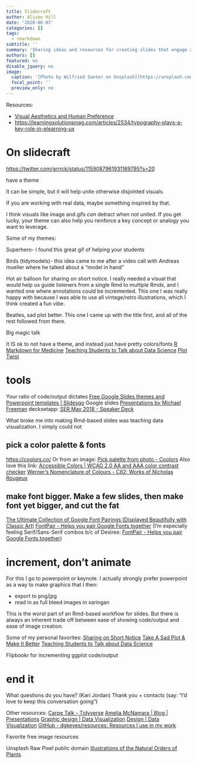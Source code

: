 ```yaml
---
title: Slidecraft
author: Alison Hill
date: '2020-06-07'
categories: []
tags:
  - rmarkdown
subtitle: ''
summary: 'Sharing ideas and resources for creating slides that engage and delight'
authors: []
featured: no
disable_jquery: no
image:
  caption: '[Photo by Wilfried Santer on Unsplash](https://unsplash.com/photos/QaNxDO4xtM4)'
  focal_point: ''
  preview_only: no
---
```


Resources:

+ <a href="https://palmerlab.berkeley.edu/pdf/PalmerSchlossSammartino(2013)AR.pdf">Visual Aesthetics and Human Preference</a>
+ https://learningsolutionsmag.com/articles/2534/typography-plays-a-key-role-in-elearning-ux

# On slidecraft
https://twitter.com/grrrck/status/1159087961931169795?s=20

have a theme

It can be simple, but it will help unite otherwise disjointed visuals.

If you are working with real data, maybe something inspired by that.


I think visuals like image and gifs *can* detract when not united. If you get lucky, your theme can also help you reinforce a key concept or analogy you want to leverage.

Some of my themes:

Superhero- I found this great gif of helping your students

Birds (tidymodels)- this idea came to me after a video call with Andreas mueller where he talked about a “model in hand”

Hot air balloon for sharing on short notice. I really needed a visual that would help us guide listeners from a single Rmd to multiple Rmds, and I wanted one where annotations could be incremented. This one I was really happy with because I was able to use all vintage/retro illustrations, which I think created a fun vibe.

Beatles, sad plot better. This one I came up with the title first, and all of the rest followed from there.

Big magic talk

It IS ok to not have a theme, and instead just have pretty colors/fonts
[R Markdown for Medicine](https://rmd4medicine.netlify.app/)
[Teaching Students to Talk about Data Science](https://alison.netlify.app/jsm-talk-ds/#1)
[Plot Twist](https://alison.netlify.app/rls-plot-twist/#1)

# tools

Your ratio of code/output dictates
[Free Google Slides themes and Powerpoint templates | Slidesgo](https://slidesgo.com/)
Google slides
[Presentations by Michael Freeman](https://slides.com/michaelfreeman/)
decksetapp: [SER May 2018 - Speaker Deck](https://speakerdeck.com/kierisi/ser-may-2018)

What broke me into making Rmd-based slides was teaching data visualization. I simply could not 


## pick a color palette & fonts

https://coolors.co/
Or from an image: [Pick palette from photo - Coolors](https://coolors.co/image-picker)
Also love this link: [Accessible Colors | WCAG 2.0 AA and AAA color contrast checker](https://accessible-colors.com/)
[Werner’s Nomenclature of Colours - C82: Works of Nicholas Rougeux](https://www.c82.net/work/?id=371)

## make font bigger. Make a few slides, then make font yet bigger, and cut the fat

[The Ultimate Collection of Google Font Pairings (Displayed Beautifully with Classic Art)](https://www.reliablepsd.com/ultimate-google-font-pairings/)
[FontPair - Helps you pair Google Fonts together](https://fontpair.co/) (I’m especially feeling Serif/Sans-Serif combos b/c of Desiree: [FontPair - Helps you pair Google Fonts together](https://fontpair.co/#serif-sansserif))

# increment, don’t animate

For this I go to powerpoint or keynote. I actually strongly prefer powerpoint as a way to make graphics that I then:

- export to png/jpg
- read in as full bleed images in xaringan

This is the worst part of an Rmd-based workflow for slides. But there is always an inherent trade off between ease of showing code/output and ease of image creation. 

Some of my personal favorites:
[Sharing on Short Notice](https://rstudio-education.github.io/sharing-short-notice/#45)
[Take A Sad Plot & Make It Better](https://alison.netlify.app/rlm-sad-plot-better/#51)
[Teaching Students to Talk about Data Science](https://alison.netlify.app/jsm-talk-ds/#70)

Flipbookr for incrementing ggplot code/output

# end it
What questions do you have? (Kari Jordan)
Thank you + contacts (say: “I’d love to keep this conversation going”)

Other resources:
[Carpe Talk - Tidyverse](https://www.tidyverse.org/blog/2018/07/carpe-talk/)
[Amelia McNamara  | Blog   | Presentations](https://www.amelia.mn/blog/misc/2020/04/16/presentations.html)
[Graphic design | Data Visualization](https://datavizm20.classes.andrewheiss.com/content/02-content/)
[Design | Data Visualization](https://datavizm20.classes.andrewheiss.com/resource/design/)
[GitHub - dgkeyes/resources: Resources I use in my work](https://github.com/dgkeyes/resources)


Favorite free image resources

Unsplash
Raw Pixel public domain
[Illustrations of the Natural Orders of Plants](https://www.c82.net/twining/)
